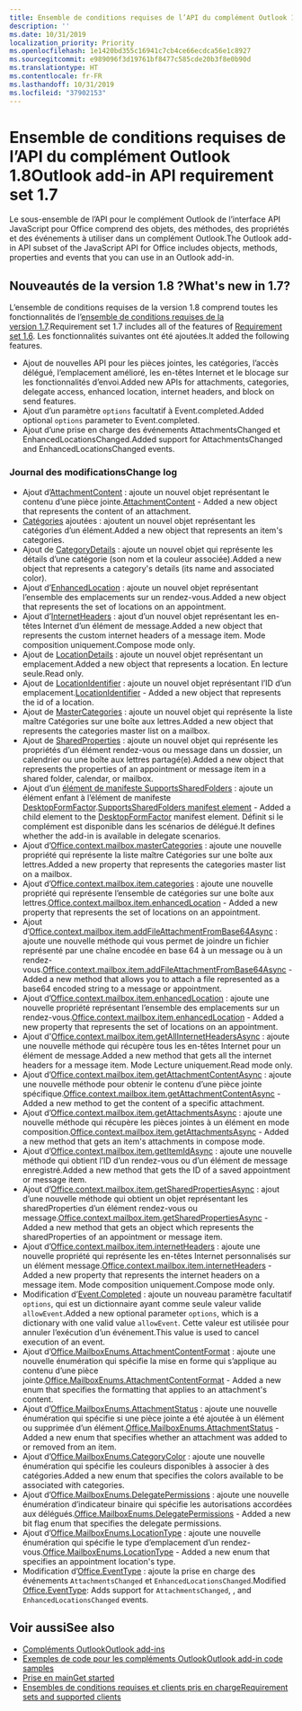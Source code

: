 ```yaml
---
title: Ensemble de conditions requises de l’API du complément Outlook 1.8
description: ''
ms.date: 10/31/2019
localization_priority: Priority
ms.openlocfilehash: 1e1420bd355c16941c7cb4ce66ecdca56e1c8927
ms.sourcegitcommit: e989096f3d19761bf8477c585cde20b3f8e0b90d
ms.translationtype: HT
ms.contentlocale: fr-FR
ms.lasthandoff: 10/31/2019
ms.locfileid: "37902153"
---
```

# <a name="outlook-add-in-api-requirement-set-18"></a><span data-ttu-id="4501c-102">Ensemble de conditions requises de l’API du complément Outlook 1.8</span><span class="sxs-lookup"><span data-stu-id="4501c-102">Outlook add-in API requirement set 1.7</span></span>

<span data-ttu-id="4501c-103">Le sous-ensemble de l’API pour le complément Outlook de l’interface API JavaScript pour Office comprend des objets, des méthodes, des propriétés et des événements à utiliser dans un complément Outlook.</span><span class="sxs-lookup"><span data-stu-id="4501c-103">The Outlook add-in API subset of the JavaScript API for Office includes objects, methods, properties and events that you can use in an Outlook add-in.</span></span>

## <a name="whats-new-in-18"></a><span data-ttu-id="4501c-104">Nouveautés de la version 1.8 ?</span><span class="sxs-lookup"><span data-stu-id="4501c-104">What's new in 1.7?</span></span>

<span data-ttu-id="4501c-105">L’ensemble de conditions requises de la version 1.8 comprend toutes les fonctionnalités de l’[ensemble de conditions requises de la version 1.7](../requirement-set-1.7/outlook-requirement-set-1.7.md).</span><span class="sxs-lookup"><span data-stu-id="4501c-105">Requirement set 1.7 includes all of the features of [Requirement set 1.6](../requirement-set-1.7/outlook-requirement-set-1.7.md).</span></span> <span data-ttu-id="4501c-106">Les fonctionnalités suivantes ont été ajoutées.</span><span class="sxs-lookup"><span data-stu-id="4501c-106">It added the following features.</span></span>

- <span data-ttu-id="4501c-107">Ajout de nouvelles API pour les pièces jointes, les catégories, l’accès délégué, l’emplacement amélioré, les en-têtes Internet et le blocage sur les fonctionnalités d’envoi.</span><span class="sxs-lookup"><span data-stu-id="4501c-107">Added new APIs for attachments, categories, delegate access, enhanced location, internet headers, and block on send features.</span></span>
- <span data-ttu-id="4501c-108">Ajout d’un paramètre `options` facultatif à Event.completed.</span><span class="sxs-lookup"><span data-stu-id="4501c-108">Added optional `options` parameter to Event.completed.</span></span>
- <span data-ttu-id="4501c-109">Ajout d’une prise en charge des événements AttachmentsChanged et EnhancedLocationsChanged.</span><span class="sxs-lookup"><span data-stu-id="4501c-109">Added support for AttachmentsChanged and EnhancedLocationsChanged events.</span></span>

### <a name="change-log"></a><span data-ttu-id="4501c-110">Journal des modifications</span><span class="sxs-lookup"><span data-stu-id="4501c-110">Change log</span></span>

- <span data-ttu-id="4501c-111">Ajout d’[AttachmentContent](/javascript/api/outlook/office.attachmentcontent?view=outlook-js-1.8) : ajoute un nouvel objet représentant le contenu d’une pièce jointe.</span><span class="sxs-lookup"><span data-stu-id="4501c-111">[AttachmentContent](/javascript/api/outlook/office.attachmentcontent?view=outlook-js-1.8) - Added a new object that represents the content of an attachment.</span></span>
- <span data-ttu-id="4501c-112">[Catégories](/javascript/api/outlook/office.categories?view=outlook-js-1.8) ajoutées : ajoutent un nouvel objet représentant les catégories d’un élément.</span><span class="sxs-lookup"><span data-stu-id="4501c-112">Added a new object that represents an item's categories.</span></span>
- <span data-ttu-id="4501c-113">Ajout de [CategoryDetails](/javascript/api/outlook/office.categorydetails?view=outlook-js-1.8) : ajoute un nouvel objet qui représente les détails d’une catégorie (son nom et la couleur associée).</span><span class="sxs-lookup"><span data-stu-id="4501c-113">Added a new object that represents a category's details (its name and associated color).</span></span>
- <span data-ttu-id="4501c-114">Ajout d’[EnhancedLocation](/javascript/api/outlook/office.enhancedlocation?view=outlook-js-1.8) : ajoute un nouvel objet représentant l’ensemble des emplacements sur un rendez-vous.</span><span class="sxs-lookup"><span data-stu-id="4501c-114">Added a new object that represents the set of locations on an appointment.</span></span>
- <span data-ttu-id="4501c-115">Ajout d’[InternetHeaders](/javascript/api/outlook/office.internetheaders?view=outlook-js-1.8) : ajout d’un nouvel objet représentant les en-têtes Internet d’un élément de message.</span><span class="sxs-lookup"><span data-stu-id="4501c-115">Added a new object that represents the custom internet headers of a message item.</span></span> <span data-ttu-id="4501c-116">Mode composition uniquement.</span><span class="sxs-lookup"><span data-stu-id="4501c-116">Compose mode only.</span></span>
- <span data-ttu-id="4501c-117">Ajout de [LocationDetails](/javascript/api/outlook/office.locationdetails?view=outlook-js-1.8) : ajoute un nouvel objet représentant un emplacement.</span><span class="sxs-lookup"><span data-stu-id="4501c-117">Added a new object that represents a location.</span></span> <span data-ttu-id="4501c-118">En lecture seule.</span><span class="sxs-lookup"><span data-stu-id="4501c-118">Read only.</span></span>
- <span data-ttu-id="4501c-119">Ajout de [LocationIdentifier](/javascript/api/outlook/office.locationidentifier?view=outlook-js-1.8) : ajoute un nouvel objet représentant l’ID d’un emplacement.</span><span class="sxs-lookup"><span data-stu-id="4501c-119">[LocationIdentifier](/javascript/api/outlook/office.locationidentifier?view=outlook-js-1.8) - Added a new object that represents the id of a location.</span></span>
- <span data-ttu-id="4501c-120">Ajout de [MasterCategories](/javascript/api/outlook/office.mastercategories?view=outlook-js-1.8) : ajoute un nouvel objet qui représente la liste maître Catégories sur une boîte aux lettres.</span><span class="sxs-lookup"><span data-stu-id="4501c-120">Added a new object that represents the categories master list on a mailbox.</span></span>
- <span data-ttu-id="4501c-121">Ajout de [SharedProperties](/javascript/api/outlook/office.sharedproperties?view=outlook-js-1.8) : ajoute un nouvel objet qui représente les propriétés d’un élément rendez-vous ou message dans un dossier, un calendrier ou une boîte aux lettres partagé(e).</span><span class="sxs-lookup"><span data-stu-id="4501c-121">Added a new object that represents the properties of an appointment or message item in a shared folder, calendar, or mailbox.</span></span>
- <span data-ttu-id="4501c-122">Ajout d’un [élément de manifeste SupportsSharedFolders](../../manifest/supportssharedfolders.md) : ajoute un élément enfant à l’élément de manifeste [DesktopFormFactor](../../manifest/desktopformfactor.md).</span><span class="sxs-lookup"><span data-stu-id="4501c-122">[SupportsSharedFolders manifest element](../../manifest/supportssharedfolders.md) - Added a child element to the [DesktopFormFactor](../../manifest/desktopformfactor.md) manifest element.</span></span> <span data-ttu-id="4501c-123">Définit si le complément est disponible dans les scénarios de délégué.</span><span class="sxs-lookup"><span data-stu-id="4501c-123">It defines whether the add-in is available in delegate scenarios.</span></span>
- <span data-ttu-id="4501c-124">Ajout d’[Office.context.mailbox.masterCategories](/javascript/api/outlook/office.mailbox?view=outlook-js-1.8#mastercategories) : ajoute une nouvelle propriété qui représente la liste maître Catégories sur une boîte aux lettres.</span><span class="sxs-lookup"><span data-stu-id="4501c-124">Added a new property that represents the categories master list on a mailbox.</span></span>
- <span data-ttu-id="4501c-125">Ajout d’[Office.context.mailbox.item.categories](/javascript/api/outlook/office.item?view=outlook-js-1.8#categories) : ajoute une nouvelle propriété qui représente l’ensemble de catégories sur une boîte aux lettres.</span><span class="sxs-lookup"><span data-stu-id="4501c-125">[Office.context.mailbox.item.enhancedLocation](/javascript/api/outlook/office.item?view=outlook-js-1.8#categories) - Added a new property that represents the set of locations on an appointment.</span></span>
- <span data-ttu-id="4501c-126">Ajout d’[Office.context.mailbox.item.addFileAttachmentFromBase64Async](office.context.mailbox.item.md#addfileattachmentfrombase64asyncbase64file-attachmentname-options-callback) : ajoute une nouvelle méthode qui vous permet de joindre un fichier représenté par une chaîne encodée en base 64 à un message ou à un rendez-vous.</span><span class="sxs-lookup"><span data-stu-id="4501c-126">[Office.context.mailbox.item.addFileAttachmentFromBase64Async](office.context.mailbox.item.md#addfileattachmentfrombase64asyncbase64file-attachmentname-options-callback) - Added a new method that allows you to attach a file represented as a base64 encoded string to a message or appointment.</span></span>
- <span data-ttu-id="4501c-127">Ajout d’[Office.context.mailbox.item.enhancedLocation](office.context.mailbox.item.md#enhancedlocation-enhancedlocation) : ajoute une nouvelle propriété représentant l’ensemble des emplacements sur un rendez-vous.</span><span class="sxs-lookup"><span data-stu-id="4501c-127">[Office.context.mailbox.item.enhancedLocation](office.context.mailbox.item.md#enhancedlocation-enhancedlocation) - Added a new property that represents the set of locations on an appointment.</span></span>
- <span data-ttu-id="4501c-128">Ajout d'[Office.context.mailbox.item.getAllInternetHeadersAsync](/javascript/api/outlook/office.messageread?view=outlook-js-1.8#getallinternetheadersasync-options--callback-) : ajoute une nouvelle méthode qui récupère tous les en-têtes Internet pour un élément de message.</span><span class="sxs-lookup"><span data-stu-id="4501c-128">Added a new method that gets all the internet headers for a message item.</span></span> <span data-ttu-id="4501c-129">Mode Lecture uniquement.</span><span class="sxs-lookup"><span data-stu-id="4501c-129">Read mode only.</span></span>
- <span data-ttu-id="4501c-130">Ajout d’[Office.context.mailbox.item.getAttachmentContentAsync](office.context.mailbox.item.md#getattachmentcontentasyncattachmentid-options-callback--attachmentcontent) : ajoute une nouvelle méthode pour obtenir le contenu d’une pièce jointe spécifique.</span><span class="sxs-lookup"><span data-stu-id="4501c-130">[Office.context.mailbox.item.getAttachmentContentAsync](office.context.mailbox.item.md#getattachmentcontentasyncattachmentid-options-callback--attachmentcontent) - Added a new method to get the content of a specific attachment.</span></span>
- <span data-ttu-id="4501c-131">Ajout d’[Office.context.mailbox.item.getAttachmentsAsync](office.context.mailbox.item.md#getattachmentsasyncoptions-callback--arrayattachmentdetails) : ajoute une nouvelle méthode qui récupère les pièces jointes à un élément en mode composition.</span><span class="sxs-lookup"><span data-stu-id="4501c-131">[Office.context.mailbox.item.getAttachmentsAsync](office.context.mailbox.item.md#getattachmentsasyncoptions-callback--arrayattachmentdetails) - Added a new method that gets an item's attachments in compose mode.</span></span>
- <span data-ttu-id="4501c-132">Ajout d’[Office.context.mailbox.item.getItemIdAsync](office.context.mailbox.item.md#getitemidasyncoptions-callback) : ajoute une nouvelle méthode qui obtient l’ID d’un rendez-vous ou d’un élément de message enregistré.</span><span class="sxs-lookup"><span data-stu-id="4501c-132">Added a new method that gets the ID of a saved appointment or message item.</span></span>
- <span data-ttu-id="4501c-133">Ajout d’[Office.context.mailbox.item.getSharedPropertiesAsync](office.context.mailbox.item.md#getsharedpropertiesasyncoptions-callback) : ajout d’une nouvelle méthode qui obtient un objet représentant les sharedProperties d’un élément rendez-vous ou message.</span><span class="sxs-lookup"><span data-stu-id="4501c-133">[Office.context.mailbox.item.getSharedPropertiesAsync](office.context.mailbox.item.md#getsharedpropertiesasyncoptions-callback) - Added a new method that gets an object which represents the sharedProperties of an appointment or message item.</span></span>
- <span data-ttu-id="4501c-134">Ajout d’[Office.context.mailbox.item.internetHeaders](/javascript/api/outlook/office.messagecompose?view=outlook-js-1.8#internetheaders) : ajoute une nouvelle propriété qui représente les en-têtes Internet personnalisés sur un élément message.</span><span class="sxs-lookup"><span data-stu-id="4501c-134">[Office.context.mailbox.item.internetHeaders](/javascript/api/outlook/office.messagecompose?view=outlook-js-1.8#internetheaders) - Added a new property that represents the internet headers on a message item.</span></span> <span data-ttu-id="4501c-135">Mode composition uniquement.</span><span class="sxs-lookup"><span data-stu-id="4501c-135">Compose mode only.</span></span>
- <span data-ttu-id="4501c-136">Modification d’[Event.Completed](/javascript/api/office/office.addincommands.event#completed-options-) : ajoute un nouveau paramètre facultatif `options`, qui est un dictionnaire ayant comme seule valeur valide `allowEvent`.</span><span class="sxs-lookup"><span data-stu-id="4501c-136">Added a new optional parameter `options`, which is a dictionary with one valid value `allowEvent`.</span></span> <span data-ttu-id="4501c-137">Cette valeur est utilisée pour annuler l’exécution d’un événement.</span><span class="sxs-lookup"><span data-stu-id="4501c-137">This value is used to cancel execution of an event.</span></span>
- <span data-ttu-id="4501c-138">Ajout d’[Office.MailboxEnums.AttachmentContentFormat](/javascript/api/outlook/office.mailboxenums.attachmentcontentformat?view=outlook-js-1.8) : ajoute une nouvelle énumération qui spécifie la mise en forme qui s’applique au contenu d’une pièce jointe.</span><span class="sxs-lookup"><span data-stu-id="4501c-138">[Office.MailboxEnums.AttachmentContentFormat](/javascript/api/outlook/office.mailboxenums.attachmentcontentformat?view=outlook-js-1.8) - Added a new enum that specifies the formatting that applies to an attachment's content.</span></span>
- <span data-ttu-id="4501c-139">Ajout d’[Office.MailboxEnums.AttachmentStatus](/javascript/api/outlook/office.mailboxenums.attachmentstatus?view=outlook-js-1.8) : ajoute une nouvelle énumération qui spécifie si une pièce jointe a été ajoutée à un élément ou supprimée d’un élément.</span><span class="sxs-lookup"><span data-stu-id="4501c-139">[Office.MailboxEnums.AttachmentStatus](/javascript/api/outlook/office.mailboxenums.attachmentstatus?view=outlook-js-1.8) - Added a new enum that specifies whether an attachment was added to or removed from an item.</span></span>
- <span data-ttu-id="4501c-140">Ajout d’[Office.MailboxEnums.CategoryColor](/javascript/api/outlook/office.mailboxenums.categorycolor?view=outlook-js-1.8) : ajoute une nouvelle énumération qui spécifie les couleurs disponibles à associer à des catégories.</span><span class="sxs-lookup"><span data-stu-id="4501c-140">Added a new enum that specifies the colors available to be associated with categories.</span></span>
- <span data-ttu-id="4501c-141">Ajout d’[Office.MailboxEnums.DelegatePermissions](/javascript/api/outlook/office.mailboxenums.delegatepermissions?view=outlook-js-1.8) : ajoute une nouvelle énumération d’indicateur binaire qui spécifie les autorisations accordées aux délégués.</span><span class="sxs-lookup"><span data-stu-id="4501c-141">[Office.MailboxEnums.DelegatePermissions](/javascript/api/outlook/office.mailboxenums.delegatepermissions?view=outlook-js-1.8) - Added a new bit flag enum that specifies the delegate permissions.</span></span>
- <span data-ttu-id="4501c-142">Ajout d’[Office.MailboxEnums.LocationType](/javascript/api/outlook/office.mailboxenums.locationtype?view=outlook-js-1.8) : ajoute une nouvelle énumération qui spécifie le type d’emplacement d’un rendez-vous.</span><span class="sxs-lookup"><span data-stu-id="4501c-142">[Office.MailboxEnums.LocationType](/javascript/api/outlook/office.mailboxenums.locationtype?view=outlook-js-1.8) - Added a new enum that specifies an appointment location's type.</span></span>
- <span data-ttu-id="4501c-143">Modification d’[Office.EventType](/javascript/api/office/office.eventtype) : ajoute la prise en charge des événements `AttachmentsChanged` et `EnhancedLocationsChanged`.</span><span class="sxs-lookup"><span data-stu-id="4501c-143">Modified [Office.EventType](/javascript/api/office/office.eventtype): Adds support for `AttachmentsChanged`, , and `EnhancedLocationsChanged` events.</span></span>

## <a name="see-also"></a><span data-ttu-id="4501c-144">Voir aussi</span><span class="sxs-lookup"><span data-stu-id="4501c-144">See also</span></span>

- [<span data-ttu-id="4501c-145">Compléments Outlook</span><span class="sxs-lookup"><span data-stu-id="4501c-145">Outlook add-ins</span></span>](/outlook/add-ins/)
- [<span data-ttu-id="4501c-146">Exemples de code pour les compléments Outlook</span><span class="sxs-lookup"><span data-stu-id="4501c-146">Outlook add-in code samples</span></span>](https://developer.microsoft.com/outlook/gallery/?filterBy=Outlook,Samples,Add-ins)
- [<span data-ttu-id="4501c-147">Prise en main</span><span class="sxs-lookup"><span data-stu-id="4501c-147">Get started</span></span>](/outlook/add-ins/quick-start)
- [<span data-ttu-id="4501c-148">Ensembles de conditions requises et clients pris en charge</span><span class="sxs-lookup"><span data-stu-id="4501c-148">Requirement sets and supported clients</span></span>](../../requirement-sets/outlook-api-requirement-sets.md)
